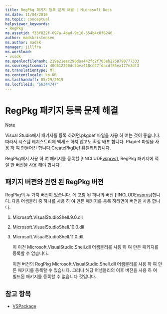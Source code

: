 ```yaml
---
title: RegPkg 패키지 등록 문제 해결 | Microsoft Docs
ms.date: 11/04/2016
ms.topic: conceptual
helpviewer_keywords:
- RegPkg
ms.assetid: f33f822f-697a-4bad-9c10-554b4c8f6246
author: madskristensen
ms.author: madsk
manager: jillfra
ms.workload:
- vssdk
ms.openlocfilehash: 219a21eac296daa442fc2f705eb2758790777333
ms.sourcegitcommit: 40d612240dc5bea418cd27fdacdf85ea177e2df3
ms.translationtype: MT
ms.contentlocale: ko-KR
ms.lasthandoff: 05/29/2019
ms.locfileid: "66344747"
---
```

# <a name="troubleshooting-regpkg-package-registration"></a>RegPkg 패키지 등록 문제 해결
> [!NOTE]
> Visual Studio에서 패키지를 등록 하려면.pkgdef 파일을 사용 하 여는 것이 좋습니다. 따라서 시스템 레지스트리에 액세스 하지 않고도 확장 배포 합니다. Pkgdef 파일을 사용 하 여 만들어진 합니다 [CreatePkgDef 유틸리티](../../extensibility/internals/createpkgdef-utility.md)합니다.

 RegPkg에서 사용 하 여 패키지를 등록할 [!INCLUDE[vsprvs](../../code-quality/includes/vsprvs_md.md)], RegPkg 패키지에 적절 한 버전을 사용 해야 합니다.

## <a name="regpkg-versions-related-to-package-versions"></a>패키지 버전와 관련 된 RegPkg 버전
 RegPkg의 두 가지 버전이 있습니다. 에 포함 된 하나의 버전 [!INCLUDE[vsprvs](../../code-quality/includes/vsprvs_md.md)]합니다. 다음 어셈블리 중 하나를 사용 하 여 만든 패키지를 등록 하려면이 버전을 사용 합니다.

1. Microsoft.VisualStudioShell.9.0.dll

2. Microsoft.VisualStudioShell.10.0.dll

3. Microsoft.VisualStudioShell.11.0.dll

   이 이전 Microsoft.VisualStudio.Shell.dll 어셈블리를 사용 하 여 만든 패키지를 등록할 수 없습니다.

   이전 버전의 RegPkg Microsoft.VisualStudio.Shell.dll 어셈블리를 사용 하 여 만든 패키지를 등록할 수 있습니다. 그러나 해당 어셈블리의 이후 버전을 사용 하 여 빌드된 패키지를 등록할 수 없습니다 것입니다.

## <a name="see-also"></a>참고 항목
- [VSPackage](../../extensibility/internals/vspackages.md)